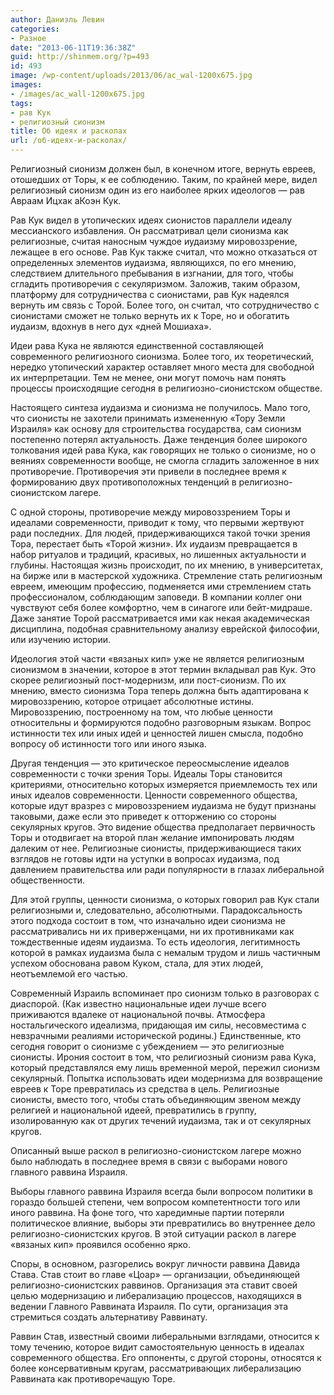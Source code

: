 ```yaml
---
author: Даниэль Левин
categories:
- Разное
date: "2013-06-11T19:36:38Z"
guid: http://shinmem.org/?p=493
id: 493
image: /wp-content/uploads/2013/06/ac_wal-1200x675.jpg
images:
- /images/ac_wall-1200x675.jpg
tags:
- рав Кук
- религиозный сионизм
title: Об идеях и расколах
url: /об-идеях-и-расколах/
---
```

<!--more-->

Религиозный сионизм должен был, в конечном итоге, вернуть евреев, отошедших от Торы, к ее соблюдению. Таким, по крайней мере, видел религиозный сионизм один из его наиболее ярких идеологов — рав Авраам Ицхак аКоэн Кук.

Рав Кук видел в утопических идеях сионистов параллели идеалу мессианского избавления. Он рассматривал цели сионизма как религиозные, считая наносным чуждое иудаизму мировоззрение, лежащее в его основе. Рав Кук также считал, что можно отказаться от определенных элементов иудаизма, являющихся, по его мнению, следствием длительного пребывания в изгнании, для того, чтобы сгладить противоречия с секуляризмом. Заложив, таким образом, платформу для сотрудничества с сионистами, рав Кук надеялся вернуть им связь с Торой. Более того, он считал, что сотрудничество с сионистами сможет не только вернуть их к Торе, но и обогатить иудаизм, вдохнув в него дух «дней Мошиаха».

Идеи рава Кука не являются единственной составляющей современного религиозного сионизма. Более того, их теоретический, нередко утопический характер оставляет много места для свободной их интерпретации. Тем не менее, они могут помочь нам понять процессы происходящие сегодня в религиозно-сионистском обществе.

Настоящего синтеза иудаизма и сионизма не получилось. Мало того, что сионисты не захотели принимать измененную «Тору Земли Израиля» как основу для строительства государства, сам сионизм постепенно потерял актуальность. Даже тенденция более широкого толкования идей рава Кука, как говорящих не только о сионизме, но о веяниях современности вообще, не смогла сгладить заложенное в них противоречие. Противоречия эти привели в последнее время к формированию двух противоположных тенденций в религиозно-сионистском лагере.

С одной стороны, противоречие между мировоззрением Торы и идеалами современности, приводит к тому, что первыми жертвуют ради последних. Для людей, придерживающихся такой точки зрения Тора, перестает быть «Торой жизни». Их иудаизм превращается в набор ритуалов и традиций, красивых, но лишенных актуальности и глубины. Настоящая жизнь происходит, по их мнению, в университетах, на бирже или в мастерской художника. Стремление стать религиозным евреем, имеющим профессию, подменяется ими стремлением стать профессионалом, соблюдающим заповеди. В компании коллег они чувствуют себя более комфортно, чем в синагоге или бейт-мидраше. Даже занятие Торой рассматривается ими как некая академическая дисциплина, подобная сравнительному анализу еврейской философии, или изучению истории.

Идеология этой части «вязаных кип» уже не является религиозным сионизмом в значении, которое в этот термин вкладывал рав Кук. Это скорее религиозный пост-модернизм, или пост-сионизм. По их мнению, вместо сионизма Тора теперь должна быть адаптирована к мировоззрению, которое отрицает абсолютные истины. Мировоззрению, построенному на том, что любые ценности относительны и формируются подобно разговорным языкам. Вопрос истинности тех или иных идей и ценностей лишен смысла, подобно вопросу об истинности того или иного языка.

Другая тенденция — это критическое переосмысление идеалов современности с точки зрения Торы. Идеалы Торы становится критериями, относительно которых измеряется приемлемость тех или иных идеалов современности. Ценности современного общества, которые идут вразрез с мировоззрением иудаизма не будут признаны таковыми, даже если это приведет к отторжению со стороны секулярных кругов. Это видение общества предполагает первичность Торы и отодвигает на второй план желание импонировать людям далеким от нее. Религиозные сионисты, придерживающиеся таких взглядов не готовы идти на уступки в вопросах иудаизма, под давлением правительства или ради популярности в глазах либеральной общественности.

Для этой группы, ценности сионизма, о которых говорил рав Кук стали религиозными и, следовательно, абсолютными. Парадоксальность этого подхода состоит в том, что изначально идеи сионизма не рассматривались ни их приверженцами, ни их противниками как тождественные идеям иудаизма. То есть идеология, легитимность которой в рамках иудаизма была с немалым трудом и лишь частичным успехом обоснована равом Куком, стала, для этих людей, неотъемлемой его частью.

Современный Израиль вспоминает про сионизм только в разговорах с диаспорой. (Как известно национальные идеи лучше всего приживаются вдалеке от национальной почвы. Атмосфера ностальгического идеализма, придающая им силы, несовместима с невзрачными реалиями исторической родины.) Единственные, кто сегодня говорит о сионизме с убеждением — это религиозные сионисты. Ирония состоит в том, что религиозный сионизм рава Кука, который представлялся ему лишь временной мерой, пережил сионизм секулярный. Попытка использовать идеи модернизма для возвращение евреев к Торе превратилась из средства в цель. Религиозные сионисты, вместо того, чтобы стать объединяющим звеном между религией и национальной идеей, превратились в группу, изолированную как от других течений иудаизма, так и от секулярных кругов.

Описанный выше раскол в религиозно-сионистском лагере можно было наблюдать в последнее время в связи с выборами нового главного раввина Израиля.

Выборы главного раввина Израиля всегда были вопросом политики в гораздо большей степени, чем вопросом компетентности того или иного раввина. На фоне того, что харедимные партии потеряли политическое влияние, выборы эти превратились во внутреннее дело религиозно-сионистских кругов. В этой ситуации раскол в лагере «вязаных кип» проявился особенно ярко.

Споры, в основном, разгорелись вокруг личности раввина Давида Става. Став стоит во главе «Цоар» — организации, объединяющей религиозно-сионистских раввинов. Организация эта ставит своей целью модернизацию и либерализацию процессов, находящихся в ведении Главного Раввината Израиля. По сути, организация эта стремиться создать альтернативу Раввинату.

Раввин Став, известный своими либеральными взглядами, относится к тому течению, которое видит самостоятельную ценность в идеалах современного общества. Его оппоненты, с другой стороны, относятся к более консервативным кругам, рассматривающих либерализацию Раввината как противоречащую Торе.
